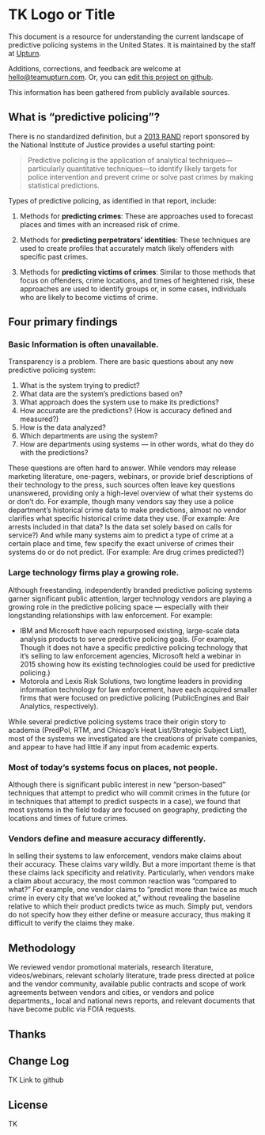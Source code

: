 # TK Logo or Title

This document is a resource for understanding the current landscape of predictive policing systems in the United States. It is maintained by the staff at [Upturn](https://teamupturn.com).

Additions, corrections, and feedback are welcome at [hello@teamupturn.com](hello@teamupturn.com). Or, you can [edit this project on github](https://github.com/TeamUpturn/predictivepolicing.info).

This information has been gathered from publicly available sources.

## What is “predictive policing”?

There is no standardized definition, but a [2013 RAND](https://www.rand.org/content/dam/rand/pubs/research_reports/RR200/RR233/RAND_RR233.pdf) report sponsored by the National Institute of Justice provides a useful starting point:

> Predictive policing is the application of analytical techniques—particularly quantitative techniques—to identify likely targets for police intervention and prevent crime or solve past crimes by making statistical predictions.

Types of predictive policing, as identified in that report, include:

1. Methods for **predicting crimes**: These are approaches used to forecast places and times with an increased risk of crime.

2. Methods for **predicting perpetrators’ identities**: These techniques are used to create profiles that accurately match likely offenders with specific past crimes.

3. Methods for **predicting victims of crimes**: Similar to those methods that focus on offenders, crime locations, and times of heightened risk, these approaches are used to identify groups or, in some cases, individuals who are likely to become victims of crime.

## Four primary findings

### Basic Information is often unavailable.

Transparency is a problem. There are basic questions about any new predictive policing system:

1. What is the system trying to predict?
2. What data are the system’s predictions based on?
3. What approach does the system use to make its predictions?
4. How accurate are the predictions? (How is accuracy defined and measured?)
5. How is the data analyzed?
6. Which departments are using the system?
7. How are departments using systems — in other words, what do they do with the predictions?

These questions are often hard to answer. While vendors may release marketing literature, one-pagers,  webinars, or provide brief descriptions of their technology to the press, such sources often leave key questions unanswered, providing only a high-level overview of what their systems do or don’t do. For example, though many vendors say they use a police department’s historical crime data to make predictions, almost no vendor clarifies what specific historical crime data they use. (For example: Are arrests included in that data? Is the data set solely based on calls for service?) And while many systems aim to predict a type of crime at a certain place and time, few specify the exact universe of crimes their systems do or do not predict. (For example: Are drug crimes predicted?)

<a name="test"></a>
### Large technology firms play a growing role.

Although freestanding, independently branded predictive policing systems garner significant public attention, larger technology vendors are playing a growing role in the predictive policing space — especially with their longstanding relationships with law enforcement. For example:

* IBM and Microsoft have each repurposed existing, large-scale data analysis products to serve predictive policing goals. (For example, Though it does not have a specific predictive policing technology that it’s selling to law enforcement agencies, Microsoft held a webinar in 2015 showing how its existing technologies could be used for predictive policing.)
* Motorola and Lexis Risk Solutions, two longtime leaders in providing information technology for law enforcement, have each acquired smaller firms that were focused on predictive policing (PublicEngines and Bair Analytics, respectively).

While several predictive policing systems trace their origin story to academia (PredPol, RTM, and Chicago’s Heat List/Strategic Subject List), most of the systems we investigated are the creations of private companies, and appear to have had little if any input from academic experts.

### Most of today’s systems focus on places, not people.

Although there is significant public interest in new “person-based” techniques that attempt to predict who will commit crimes in the future (or in techniques that attempt to predict suspects in a case), we found that most systems in the field today are focused on geography, predicting the locations and times of future crimes.

### Vendors define and measure accuracy differently.

In selling their systems to law enforcement, vendors make claims about their accuracy. These claims vary wildly. But a more important theme is that these claims lack specificity and relativity. Particularly, when vendors make a claim about accuracy, the most common reaction was “compared to what?” For example, one vendor claims to “predict more than twice as much crime in every city that we’ve looked at,” without revealing the baseline relative to which their product predicts twice as much. Simply put, vendors do not specify how they either define or measure accuracy, thus making it difficult to verify the claims they make.

## Methodology

We reviewed vendor promotional materials, research literature, videos/webinars, relevant scholarly literature, trade press directed at police and the vendor community, available public contracts and scope of work agreements between vendors and cities, or vendors and police departments,, local and national news reports, and relevant documents that have become public via FOIA requests.

## Thanks

## Change Log

TK Link to github

## License

TK